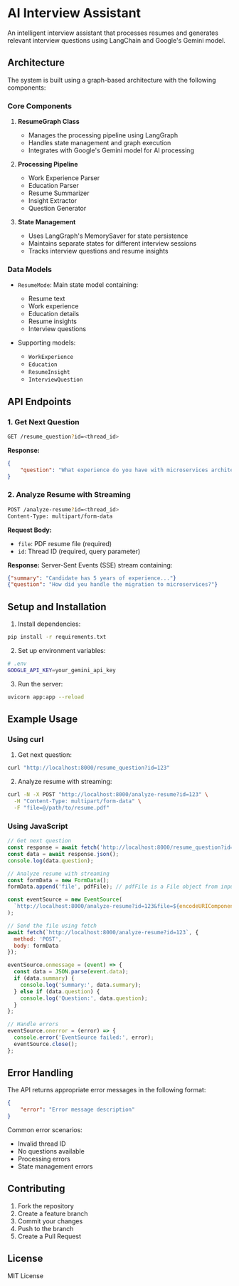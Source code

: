 # AI Interview Assistant

An intelligent interview assistant that processes resumes and generates relevant interview questions using LangChain and Google's Gemini model.

## Architecture

The system is built using a graph-based architecture with the following components:

### Core Components

1. **ResumeGraph Class**
   - Manages the processing pipeline using LangGraph
   - Handles state management and graph execution
   - Integrates with Google's Gemini model for AI processing

2. **Processing Pipeline**
   - Work Experience Parser
   - Education Parser
   - Resume Summarizer
   - Insight Extractor
   - Question Generator

3. **State Management**
   - Uses LangGraph's MemorySaver for state persistence
   - Maintains separate states for different interview sessions
   - Tracks interview questions and resume insights

### Data Models

- `ResumeMode`: Main state model containing:
  - Resume text
  - Work experience
  - Education details
  - Resume insights
  - Interview questions

- Supporting models:
  - `WorkExperience`
  - `Education`
  - `ResumeInsight`
  - `InterviewQuestion`

## API Endpoints

### 1. Get Next Question
```bash
GET /resume_question?id=<thread_id>
```

**Response:**
```json
{
    "question": "What experience do you have with microservices architecture?"
}
```

### 2. Analyze Resume with Streaming
```bash
POST /analyze-resume?id=<thread_id>
Content-Type: multipart/form-data
```

**Request Body:**
- `file`: PDF resume file (required)
- `id`: Thread ID (required, query parameter)

**Response:** Server-Sent Events (SSE) stream containing:
```json
{"summary": "Candidate has 5 years of experience..."}
{"question": "How did you handle the migration to microservices?"}
```

## Setup and Installation

1. Install dependencies:
```bash
pip install -r requirements.txt
```

2. Set up environment variables:
```bash
# .env
GOOGLE_API_KEY=your_gemini_api_key
```

3. Run the server:
```bash
uvicorn app:app --reload
```

## Example Usage

### Using curl

1. Get next question:
```bash
curl "http://localhost:8000/resume_question?id=123"
```

2. Analyze resume with streaming:
```bash
curl -N -X POST "http://localhost:8000/analyze-resume?id=123" \
  -H "Content-Type: multipart/form-data" \
  -F "file=@/path/to/resume.pdf"
```

### Using JavaScript

```javascript
// Get next question
const response = await fetch('http://localhost:8000/resume_question?id=123');
const data = await response.json();
console.log(data.question);

// Analyze resume with streaming
const formData = new FormData();
formData.append('file', pdfFile); // pdfFile is a File object from input[type="file"]

const eventSource = new EventSource(
  `http://localhost:8000/analyze-resume?id=123&file=${encodeURIComponent(pdfFile.name)}`
);

// Send the file using fetch
await fetch(`http://localhost:8000/analyze-resume?id=123`, {
  method: 'POST',
  body: formData
});

eventSource.onmessage = (event) => {
  const data = JSON.parse(event.data);
  if (data.summary) {
    console.log('Summary:', data.summary);
  } else if (data.question) {
    console.log('Question:', data.question);
  }
};

// Handle errors
eventSource.onerror = (error) => {
  console.error('EventSource failed:', error);
  eventSource.close();
};
```

## Error Handling

The API returns appropriate error messages in the following format:
```json
{
    "error": "Error message description"
}
```

Common error scenarios:
- Invalid thread ID
- No questions available
- Processing errors
- State management errors

## Contributing

1. Fork the repository
2. Create a feature branch
3. Commit your changes
4. Push to the branch
5. Create a Pull Request

## License

MIT License 